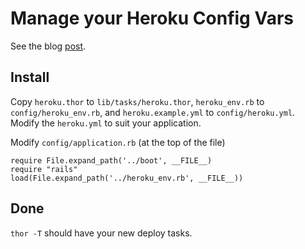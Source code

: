 # Manage your Heroku Config Vars

See the blog [post](http://blog.leshill.org/blog/2010/11/02/heroku-environment-variables.html).

## Install

Copy `heroku.thor` to `lib/tasks/heroku.thor`, `heroku_env.rb` to `config/heroku_env.rb`, and `heroku.example.yml` to `config/heroku.yml`. Modify the `heroku.yml` to suit your application.

Modify `config/application.rb` (at the top of the file)


    require File.expand_path('../boot', __FILE__)
    require "rails"
    load(File.expand_path('../heroku_env.rb', __FILE__))


## Done

`thor -T` should have your new deploy tasks.
